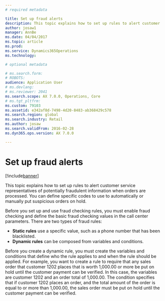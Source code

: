 ```yaml
---
# required metadata

title: Set up fraud alerts
description: This topic explains how to set up rules to alert customer service representatives of potentially fraudulent information when orders are processed. You can define specific codes to use to automatically or manually put suspicious orders on hold. 
author: josaw1
manager: AnnBe
ms.date: 04/04/2017
ms.topic: article
ms.prod: 
ms.service: Dynamics365Operations
ms.technology: 

# optional metadata

# ms.search.form: 
# ROBOTS: 
audience: Application User
# ms.devlang: 
# ms.reviewer: 2041
ms.search.scope: AX 7.0.0, Operations, Core
# ms.tgt_pltfrm: 
ms.custom: 79103
ms.assetid: e342af8d-7498-4d20-8483-ab368429c578
ms.search.region: global
ms.search.industry: Retail
ms.author: josaw
ms.search.validFrom: 2016-02-28
ms.dyn365.ops.version: AX 7.0.0

---
```


# Set up fraud alerts

[!include[banner](includes/banner.md)]


This topic explains how to set up rules to alert customer service representatives of potentially fraudulent information when orders are processed. You can define specific codes to use to automatically or manually put suspicious orders on hold. 

Before you set up and use fraud checking rules, you must enable fraud checking and define the basic fraud checking values in the call center parameters. There are two types of fraud rules:

-   **Static rules** use a specific value, such as a phone number that has been blacklisted.
-   **Dynamic rules** can be composed from variables and conditions.

Before you create a dynamic rule, you must create the variables and conditions that define who the rule applies to and when the rule should be applied. For example, you want to create a rule to require that any sales order that customer 1202 places that is worth 1,000.00 or more be put on hold until the customer payment can be verified. In this case, the variables are customer 1202 and an order total of 1,000.00. The condition specifies that if customer 1202 places an order, and the total amount of the order is equal to or more than 1,000.00, the sales order must be put on hold until the customer payment can be verified.



